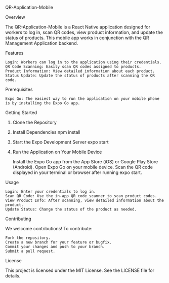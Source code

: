 QR-Application-Mobile

Overview

The QR-Application-Mobile is a React Native application designed for workers to log in, scan QR codes, view product information, and update the status of products. This mobile app works in conjunction with the QR Management Application backend.

Features

    Login: Workers can log in to the application using their credentials.
    QR Code Scanning: Easily scan QR codes assigned to products.
    Product Information: View detailed information about each product.
    Status Update: Update the status of products after scanning the QR code.

Prerequisites

    Expo Go: The easiest way to run the application on your mobile phone is by installing the Expo Go app.

Getting Started
1. Clone the Repository
2. Install Dependencies
npm install

3. Start the Expo Development Server
expo start

4. Run the Application on Your Mobile Device

    Install the Expo Go app from the App Store (iOS) or Google Play Store (Android).
    Open Expo Go on your mobile device.
    Scan the QR code displayed in your terminal or browser after running expo start.

Usage

    Login: Enter your credentials to log in.
    Scan QR Code: Use the in-app QR code scanner to scan product codes.
    View Product Info: After scanning, view detailed information about the product.
    Update Status: Change the status of the product as needed.

Contributing

We welcome contributions! To contribute:

    Fork the repository.
    Create a new branch for your feature or bugfix.
    Commit your changes and push to your branch.
    Submit a pull request.

License

This project is licensed under the MIT License. See the LICENSE file for details.
